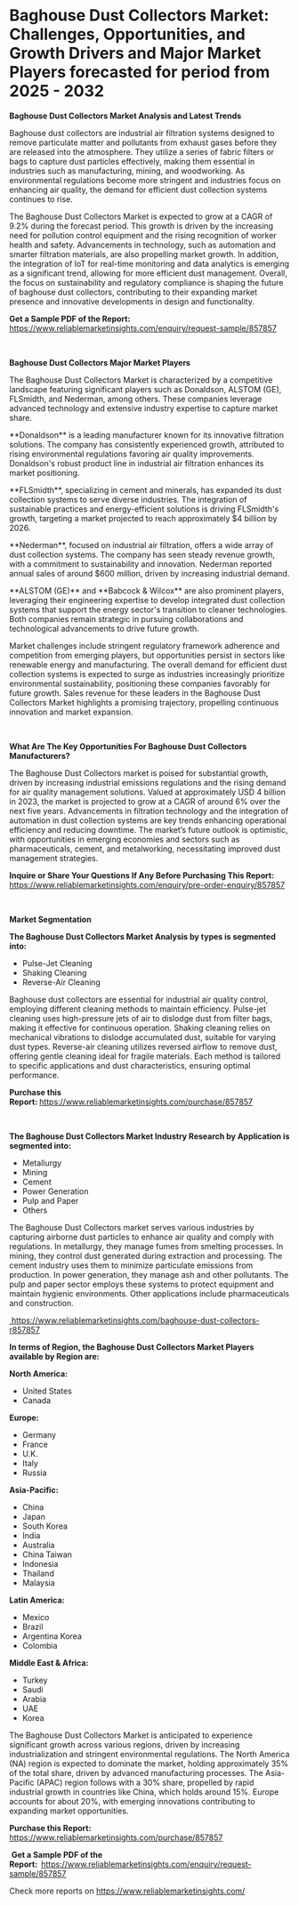 <p><h1>Baghouse Dust Collectors Market: Challenges, Opportunities, and Growth Drivers and Major Market Players forecasted for period from 2025 - 2032</h1></p><p><strong>Baghouse Dust Collectors Market Analysis and Latest Trends</strong></p>
<p><p>Baghouse dust collectors are industrial air filtration systems designed to remove particulate matter and pollutants from exhaust gases before they are released into the atmosphere. They utilize a series of fabric filters or bags to capture dust particles effectively, making them essential in industries such as manufacturing, mining, and woodworking. As environmental regulations become more stringent and industries focus on enhancing air quality, the demand for efficient dust collection systems continues to rise.</p><p>The Baghouse Dust Collectors Market is expected to grow at a CAGR of 9.2% during the forecast period. This growth is driven by the increasing need for pollution control equipment and the rising recognition of worker health and safety. Advancements in technology, such as automation and smarter filtration materials, are also propelling market growth. In addition, the integration of IoT for real-time monitoring and data analytics is emerging as a significant trend, allowing for more efficient dust management. Overall, the focus on sustainability and regulatory compliance is shaping the future of baghouse dust collectors, contributing to their expanding market presence and innovative developments in design and functionality.</p></p>
<p><strong>Get a Sample PDF of the Report:&nbsp;</strong> <a href="https://www.reliablemarketinsights.com/enquiry/request-sample/857857?utm_campaign=3037&utm_medium=2&utm_source=Github&utm_content=ia&utm_term=09042025&utm_id=baghouse-dust-collectors">https://www.reliablemarketinsights.com/enquiry/request-sample/857857</a></p>
<p>&nbsp;</p>
<p><strong>Baghouse Dust Collectors Major Market Players</strong></p>
<p><p>The Baghouse Dust Collectors Market is characterized by a competitive landscape featuring significant players such as Donaldson, ALSTOM (GE), FLSmidth, and Nederman, among others. These companies leverage advanced technology and extensive industry expertise to capture market share.</p><p>**Donaldson** is a leading manufacturer known for its innovative filtration solutions. The company has consistently experienced growth, attributed to rising environmental regulations favoring air quality improvements. Donaldson's robust product line in industrial air filtration enhances its market positioning.</p><p>**FLSmidth**, specializing in cement and minerals, has expanded its dust collection systems to serve diverse industries. The integration of sustainable practices and energy-efficient solutions is driving FLSmidth's growth, targeting a market projected to reach approximately $4 billion by 2026.</p><p>**Nederman**, focused on industrial air filtration, offers a wide array of dust collection systems. The company has seen steady revenue growth, with a commitment to sustainability and innovation. Nederman reported annual sales of around $600 million, driven by increasing industrial demand.</p><p>**ALSTOM (GE)** and **Babcock & Wilcox** are also prominent players, leveraging their engineering expertise to develop integrated dust collection systems that support the energy sector's transition to cleaner technologies. Both companies remain strategic in pursuing collaborations and technological advancements to drive future growth.</p><p>Market challenges include stringent regulatory framework adherence and competition from emerging players, but opportunities persist in sectors like renewable energy and manufacturing. The overall demand for efficient dust collection systems is expected to surge as industries increasingly prioritize environmental sustainability, positioning these companies favorably for future growth. Sales revenue for these leaders in the Baghouse Dust Collectors Market highlights a promising trajectory, propelling continuous innovation and market expansion.</p></p>
<p>&nbsp;</p>
<p><strong>What Are The Key Opportunities For Baghouse Dust Collectors Manufacturers?</strong></p>
<p><p>The Baghouse Dust Collectors market is poised for substantial growth, driven by increasing industrial emissions regulations and the rising demand for air quality management solutions. Valued at approximately USD 4 billion in 2023, the market is projected to grow at a CAGR of around 6% over the next five years. Advancements in filtration technology and the integration of automation in dust collection systems are key trends enhancing operational efficiency and reducing downtime. The market’s future outlook is optimistic, with opportunities in emerging economies and sectors such as pharmaceuticals, cement, and metalworking, necessitating improved dust management strategies.</p></p>
<p><strong>Inquire or Share Your Questions If Any Before Purchasing This Report:</strong> <a href="https://www.reliablemarketinsights.com/enquiry/pre-order-enquiry/857857?utm_campaign=3037&utm_medium=2&utm_source=Github&utm_content=ia&utm_term=09042025&utm_id=baghouse-dust-collectors">https://www.reliablemarketinsights.com/enquiry/pre-order-enquiry/857857</a></p>
<p>&nbsp;</p>
<p><strong>Market Segmentation</strong></p>
<p><strong>The Baghouse Dust Collectors Market Analysis by types is segmented into:</strong></p>
<p><ul><li>Pulse-Jet Cleaning</li><li>Shaking Cleaning</li><li>Reverse-Air Cleaning</li></ul></p>
<p><p>Baghouse dust collectors are essential for industrial air quality control, employing different cleaning methods to maintain efficiency. Pulse-jet cleaning uses high-pressure jets of air to dislodge dust from filter bags, making it effective for continuous operation. Shaking cleaning relies on mechanical vibrations to dislodge accumulated dust, suitable for varying dust types. Reverse-air cleaning utilizes reversed airflow to remove dust, offering gentle cleaning ideal for fragile materials. Each method is tailored to specific applications and dust characteristics, ensuring optimal performance.</p></p>
<p><strong>Purchase this Report:&nbsp;</strong><a href="https://www.reliablemarketinsights.com/purchase/857857?utm_campaign=3037&utm_medium=2&utm_source=Github&utm_content=ia&utm_term=09042025&utm_id=baghouse-dust-collectors">https://www.reliablemarketinsights.com/purchase/857857</a></p>
<p>&nbsp;</p>
<p><strong>The Baghouse Dust Collectors Market Industry Research by Application is segmented into:</strong></p>
<p><ul><li>Metallurgy</li><li>Mining</li><li>Cement</li><li>Power Generation</li><li>Pulp and Paper</li><li>Others</li></ul></p>
<p><p>The Baghouse Dust Collectors market serves various industries by capturing airborne dust particles to enhance air quality and comply with regulations. In metallurgy, they manage fumes from smelting processes. In mining, they control dust generated during extraction and processing. The cement industry uses them to minimize particulate emissions from production. In power generation, they manage ash and other pollutants. The pulp and paper sector employs these systems to protect equipment and maintain hygienic environments. Other applications include pharmaceuticals and construction.</p></p>
<p><a href="https://www.reliablemarketinsights.com/baghouse-dust-collectors-r857857?utm_campaign=3037&utm_medium=2&utm_source=Github&utm_content=ia&utm_term=09042025&utm_id=baghouse-dust-collectors">&nbsp;https://www.reliablemarketinsights.com/baghouse-dust-collectors-r857857</a></p>
<p><strong>In terms of Region, the Baghouse Dust Collectors Market Players available by Region are:</strong></p>
<p>
    <p> <strong> North America: </strong>
        <ul>
            <li>United States</li>
            <li>Canada</li>
        </ul>
        </p> 
    <p> <strong> Europe: </strong>
        <ul>
            <li>Germany</li>
            <li>France</li>
            <li>U.K.</li>
            <li>Italy</li>
            <li>Russia</li>
        </ul>
        </p> 
    <p> <strong> Asia-Pacific: </strong>
        <ul>
            <li>China</li>
            <li>Japan</li>
            <li>South Korea</li>
            <li>India</li>
            <li>Australia</li>
            <li>China Taiwan</li>
            <li>Indonesia</li>
            <li>Thailand</li>
            <li>Malaysia</li>
        </ul>
        </p> 
    <p> <strong> Latin America: </strong>
        <ul>
            <li>Mexico</li>
            <li>Brazil</li>
            <li>Argentina Korea</li>
            <li>Colombia</li>
        </ul>
        </p> 
    <p> <strong> Middle East & Africa: </strong>
        <ul>
            <li>Turkey</li>
            <li>Saudi</li>
            <li>Arabia</li>
            <li>UAE</li>
            <li>Korea</li>
        </ul>
    </p>
    </p>
<p><p>The Baghouse Dust Collectors Market is anticipated to experience significant growth across various regions, driven by increasing industrialization and stringent environmental regulations. The North America (NA) region is expected to dominate the market, holding approximately 35% of the total share, driven by advanced manufacturing processes. The Asia-Pacific (APAC) region follows with a 30% share, propelled by rapid industrial growth in countries like China, which holds around 15%. Europe accounts for about 20%, with emerging innovations contributing to expanding market opportunities.</p></p>
<p><strong>Purchase this Report: </strong><a href="https://www.reliablemarketinsights.com/purchase/857857?utm_campaign=3037&utm_medium=2&utm_source=Github&utm_content=ia&utm_term=09042025&utm_id=baghouse-dust-collectors">https://www.reliablemarketinsights.com/purchase/857857</a></p>
<p>&nbsp;<strong>Get a Sample PDF of the Report:&nbsp;&nbsp;</strong><a href="https://www.reliablemarketinsights.com/enquiry/request-sample/857857?utm_campaign=3037&utm_medium=2&utm_source=Github&utm_content=ia&utm_term=09042025&utm_id=baghouse-dust-collectors">https://www.reliablemarketinsights.com/enquiry/request-sample/857857</a></p>
<p><strong></strong></p>
<p>Check more reports on <a href="https://www.reliablemarketinsights.com/?utm_campaign=3037&utm_medium=2&utm_source=Github&utm_content=ia&utm_term=09042025&utm_id=baghouse-dust-collectors">https://www.reliablemarketinsights.com/</a></p>